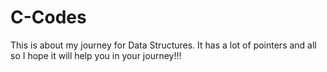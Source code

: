 # C-Codes
This is about my journey for Data Structures. It has a lot of pointers and all so I hope it will help you in your journey!!!
